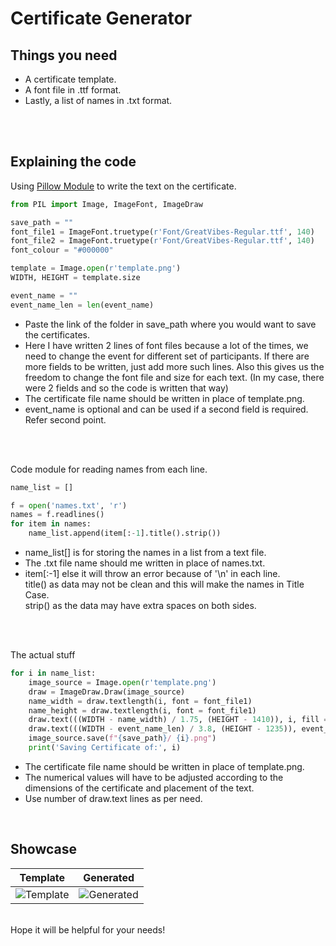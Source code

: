 # Certificate Generator

## Things you need
<ul>
  <li>A certificate template.
  <li>A font file in .ttf format.
  <li>Lastly, a list of names in .txt format.
</ul>
<br>
<br>

## Explaining the code

Using [Pillow Module](https://pypi.org/project/Pillow/) to write the text on the certificate.
  
```python
from PIL import Image, ImageFont, ImageDraw

save_path = ""
font_file1 = ImageFont.truetype(r'Font/GreatVibes-Regular.ttf', 140)
font_file2 = ImageFont.truetype(r'Font/GreatVibes-Regular.ttf', 140)
font_colour = "#000000"

template = Image.open(r'template.png')
WIDTH, HEIGHT = template.size

event_name = ""
event_name_len = len(event_name)
```
<ul>
  <li>Paste the link of the folder in save_path where you would want to save the certificates.
  <li>Here I have written 2 lines of font files because a lot of the times, we need to change the event for different set of participants. If there are more fields to be written, just add more such lines. Also this gives us the freedom to change the font file and size for each text. (In my case, there were 2 fields and so the code is written that way)
  <li>The certificate file name should be written in place of template.png.
  <li>event_name is optional and can be used if a second field is required. Refer second point.
</ul>
<br>
<br>

Code module for reading names from each line.
```python
name_list = []

f = open('names.txt', 'r')
names = f.readlines()
for item in names:
    name_list.append(item[:-1].title().strip())
```
<ul>
  <li>name_list[] is for storing the names in a list from a text file.
  <li>The .txt file name should me written in place of names.txt.
  <li>item[:-1] else it will throw an error because of '\n' in each line. <br>title() as data may not be clean and this will make the names in Title Case. <br>strip() as the data may have extra spaces on both sides.
</ul>
<br>
<br>

The actual stuff
```python
for i in name_list:
    image_source = Image.open(r'template.png')
    draw = ImageDraw.Draw(image_source)
    name_width = draw.textlength(i, font = font_file1)
    name_height = draw.textlength(i, font = font_file1)
    draw.text(((WIDTH - name_width) / 1.75, (HEIGHT - 1410)), i, fill = font_colour, font = font_file1)
    draw.text(((WIDTH - event_name_len) / 3.8, (HEIGHT - 1235)), event_name, fill = font_colour, font = font_file2)
    image_source.save(f"{save_path}/ {i}.png")
    print('Saving Certificate of:', i)
```
<ul>
  <li>The certificate file name should be written in place of template.png.
  <li>The numerical values will have to be adjusted according to the dimensions of the certificate and placement of the text.
  <li>Use number of draw.text lines as per need.
</ul
<br>
<br>

## Showcase
| Template      | Generated |
| ----------- | ----------- |
| ![Template](https://github.com/roy-rajarshi/Certificate-Generator/blob/main/template.png)      | ![Generated](https://github.com/roy-rajarshi/Certificate-Generator/blob/main/generated.png)       |
  
  
<br>
Hope it will be helpful for your needs!
  
  
  
  
  
